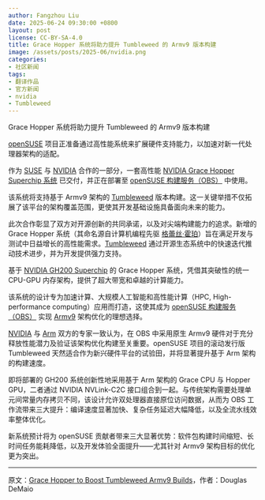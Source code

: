 ```yaml
---
author: Fangzhou Liu
date: 2025-06-24 09:30:00 +0800
layout: post
license: CC-BY-SA-4.0
title: Grace Hopper 系统将助力提升 Tumbleweed 的 Armv9 版本构建
image: /assets/posts/2025-06/nvidia.png
categories:
- 社区新闻
tags:
- 翻译作品
- 官方新闻
- nvidia
- Tumbleweed
---
```


Grace Hopper 系统将助力提升 Tumbleweed 的 Armv9 版本构建

[openSUSE](https://get.opensuse.org/) 项目正准备通过高性能系统来扩展硬件支持能力，以加速对新一代处理器架构的适配。

作为 [SUSE](https://www.suse.com/zh-cn/) 与 [NVIDIA](https://www.nvidia.com) 合作的一部分，一套高性能 [NVIDIA Grace Hopper Superchip 系统](https://www.nvidia.com/en-us/data-center/grace-hopper-superchip/) 已交付，并正在部署至 [openSUSE 构建服务（OBS）](https://build.opensuse.org/) 中使用。

该系统将支持基于 Armv9 架构的 [Tumbleweed](https://get.opensuse.org/tumbleweed/) 版本构建。这一关键举措不仅拓展了该平台的架构覆盖范围，更使其开发基础设施具备面向未来的能力。

此次合作彰显了双方对开源创新的共同承诺，以及对尖端构建能力的追求。新增的 Grace Hopper 系统（其命名源自计算机编程先驱 [格蕾丝·霍珀](https://zh.wikipedia.org/zh-cn/葛麗絲·霍普)）旨在满足开发与测试中日益增长的高性能需求。[Tumbleweed](https://get.opensuse.org/tumbleweed) 通过开源生态系统中的快速迭代推动技术进步，并为开发提供强力支持。

基于 [NVIDIA GH200 Superchip](https://www.nvidia.com/en-us/data-center/grace-hopper-superchip/) 的 Grace Hopper 系统，凭借其突破性的统一 CPU-GPU 内存架构，提供了超大带宽和卓越的计算能力。

该系统的设计专为加速计算、大规模人工智能和高性能计算（HPC, High-performance computing）应用而打造，这使其成为 [openSUSE 构建服务（OBS）](https://build.opensuse.org/) 实现 [Armv9](https://www.arm.com/architecture/cpu/a-profile/armv9) 架构优化的理想选择。

[NVIDIA](https://www.nvidia.com/) 与 [Arm](https://www.arm.com/) 双方的专家一致认为，在 OBS 中采用原生 Armv9 硬件对于充分释放性能潜力及验证该架构优化构建至关重要。openSUSE 项目的滚动发行版 Tumbleweed 天然适合作为新兴硬件平台的试验田，并将显著提升基于 Arm 架构的构建速度。

即将部署的 GH200 系统创新性地采用基于 Arm 架构的 Grace CPU 与 Hopper GPU，二者通过 NVIDIA NVLink-C2C 接口组合到一起。与传统架构需要处理单元间常量内存拷贝不同，该设计允许双处理器直接原位访问数据，从而为 OBS 工作流带来三大提升：编译速度显著加快、复杂任务延迟大幅降低，以及全流水线效率整体优化。

新系统预计将为 openSUSE 贡献者带来三大显著优势：软件包构建时间缩短、长时间任务能耗降低，以及开发体验全面提升——尤其针对 Armv9 架构目标的优化更为突出。

---
原文：[Grace Hopper to Boost Tumbleweed Armv9 Builds](https://news.opensuse.org/2025/06/20/grace-hopper-to-boost-tw-armv9-builds/)，作者：Douglas DeMaio
